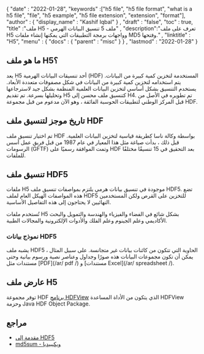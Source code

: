 {
  "date" : "2022-01-28",
  "keywords" :["h5 file", "h5 file format", "what is a h5 file", "file", "h5 example", "h5 file extension", "extension", "format"],
  "author" : {
    "display_name" : "Kashif Iqbal"
} ,
  "draft" : "false",
  "toc" : true,
  "title" :"ملف H5 - ملف 5 تنسيق البيانات الهرمي" ,
  "description":"تعرف على ملف H5 وواجهات برمجة التطبيقات التي يمكنها إنشاء ملفات MD5 وفتحها." ,
  "linktitle" : "H5",
  "menu" : {
    "docs" : {
      "parent" : "misc"
}
} ,
  "lastmod" : "2022-01-28"
}

## ما هو ملف H5؟

يعد H5 أحد تنسيقات البيانات الهرمية (HDF) المستخدمة لتخزين كمية كبيرة من البيانات. يتم استخدامه لتخزين كمية كبيرة من البيانات في شكل مصفوفات متعددة الأبعاد. يستخدم التنسيق بشكل أساسي لتخزين البيانات العلمية المنظمة بشكل جيد لاسترجاعها وتحليلها بسرعة. تم تقديم H5 كتنسيق ملف محسن إلى H4. تم تطويره في الأصل من قبل المركز الوطني لتطبيقات الحوسبة الفائقة ، وهو الآن مدعوم من قبل مجموعة HDF.

## تاريخ موجز لتنسيق ملف HDF

تم اختيار تنسيق ملف HDF بواسطة وكالة ناسا كطريقة قياسية لتخزين البيانات العلمية. قبل ذلك ، بدأت صياغة مثل هذا المعيار في عام 1987 من قبل فريق عمل أسس الرسومات (GFTF) وتمت الموافقة رسميًا على HDF بعد التحقيق في 15 تنسيقًا مختلفًا للملفات.

## تنسيق ملف HDF5

ملفات H5 موجودة في تنسيق بيانات هرمي يلتزم بمواصفات تنسيق ملف HDF5. تضع هذه المواصفات الهيكل العام لملف HDF5 للتخزين على القرص ولكن المستخدمين النهائيين لا يحتاجون إلى هذه التفاصيل الأساسية.

تُستخدم ملفات H5 بشكل شائع في الفضاء والفيزياء والهندسة والتمويل والبحث الأكاديمي وعلم الجينوم وعلم الفلك والأدوات الإلكترونية والمجالات الطبية.

### نموذج بيانات HDF5

يشبه ملف HDF5 الحاوية التي تتكون من كائنات بيانات غير متجانسة. على سبيل المثال ، يمكن أن تكون مجموعات البيانات هذه صورًا وجداول وعناصر نصية ورسوم بيانية وحتى مستندات مثل [PDF](/ar/ pdf /) و [مستندات Excel](/ar/ spreadsheet /).

## عارض ملف H5

توفر مجموعة HDF [برنامج HDFView](https://www.hdfgroup.org/solutions/hdf5/) الذي يتكون من الأداة المساعدة HDFView وحزمة Java HDF Object Package.

## مراجع

* [مقدمة إلى HDF5](http://portal.hdfgroup.org/display/HDF5/Introduction+to+HDF5)
* [md5sum - ويكيبيديا](https://en.wikipedia.org/wiki/Md5sum)

